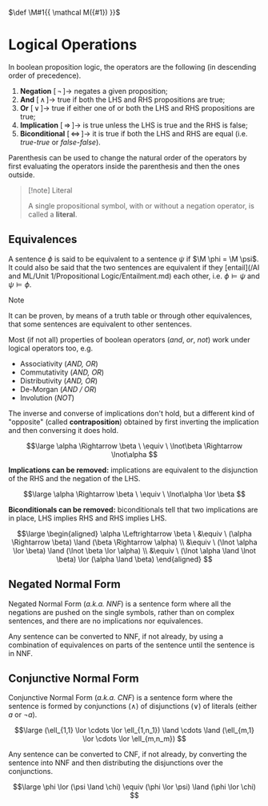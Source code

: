 $\def \M#1{{ \mathcal M({#1}) }}$

# Logical Operations

In boolean proposition logic, the operators are the following (in descending order of precedence).

1. **Negation** $[\,\lnot\,] \rightarrow$ negates a given proposition;
2. **And** $[\,\land\,] \rightarrow$ true if both the LHS and RHS propositions are true;
3. **Or** $[\,\lor\,] \rightarrow$ true if either one of or both the LHS and RHS propositions are true;
4. **Implication** $[\,\Rightarrow\,] \rightarrow$ is true unless the LHS is true and the RHS is false;
5. **Biconditional** $[\,\Leftrightarrow\,] \rightarrow$ it is true if both the LHS and RHS are equal (i.e. *true-true* or *false-false*).

Parenthesis can be used to change the natural order of the operators by first evaluating the operators inside the parenthesis and then the ones outside.

> [!note] Literal
> 
> A single propositional symbol, with or without a negation operator, is called a **literal**.

## Equivalences

A sentence $\phi$ is said to be equivalent to a sentence $\psi$ if $\M \phi = \M \psi$. It could also be said that the two sentences are equivalent if they [entail](/AI and ML/Unit 1/Propositional Logic/Entailment.md) each other, i.e. $\phi \vDash \psi$ and $\psi \vDash \phi$.

> [!note]
> 
> It can be proven, by means of a truth table or through other equivalences, that some sentences are equivalent to other sentences.

Most (if not all) properties of boolean operators (*and*, *or*, *not*) work under logical operators too, e.g.

- Associativity (*AND, OR*)
- Commutativity (*AND, OR*)
- Distributivity (*AND, OR*)
- De-Morgan (*AND / OR*)
- Involution (*NOT*)

The inverse and converse of implications don't hold, but a different kind of "opposite" (called **contraposition**) obtained by first inverting the implication and then conversing it does hold.

$$\large
	\alpha \Rightarrow \beta
	\ \equiv \ 
	\lnot\beta \Rightarrow \lnot\alpha
$$

**Implications can be removed:** implications are equivalent to the disjunction of the RHS and the negation of the LHS.

$$\large
	\alpha \Rightarrow \beta
	\ \equiv \ 
	\lnot\alpha \lor \beta
$$

**Biconditionals can be removed:** biconditionals tell that two implications are in place, LHS implies RHS and RHS implies LHS.

$$\large
\begin{aligned}
	\alpha \Leftrightarrow \beta
	\ &\equiv \ 
	(\alpha \Rightarrow \beta) \land (\beta \Rightarrow \alpha)
	\\ &\equiv \
	(\lnot \alpha \lor \beta) \land (\lnot \beta \lor \alpha)
	\\ &\equiv \
	(\lnot \alpha \land \lnot \beta) \lor (\alpha \land \beta)
\end{aligned}
$$

## Negated Normal Form

Negated Normal Form (*a.k.a. NNF*) is a sentence form where all the negations are pushed on the single symbols, rather than on complex sentences, and there are no implications nor equivalences.

Any sentence can be converted to NNF, if not already, by using a combination of equivalences on parts of the sentence until the sentence is in NNF.

## Conjunctive Normal Form

Conjunctive Normal Form (*a.k.a. CNF*) is a sentence form where the sentence is formed by conjunctions ($\land$) of disjunctions ($\lor$) of literals (either $a$ or $\lnot a$).

$$\large
	(\ell_{1,1} \lor \cdots \lor \ell_{1,n_1})
	\land \cdots \land
	(\ell_{m,1} \lor \cdots \lor \ell_{m,n_m})
$$

Any sentence can be converted to CNF, if not already, by converting the sentence into NNF and then distributing the disjunctions over the conjunctions.

$$\large
	\phi \lor (\psi \land \chi)
	\equiv
	(\phi \lor \psi) \land (\phi \lor \chi)
$$